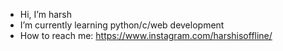 - Hi, I’m harsh
- I’m currently learning python/c/web development 
- How to reach me: https://www.instagram.com/harshisoffline/
